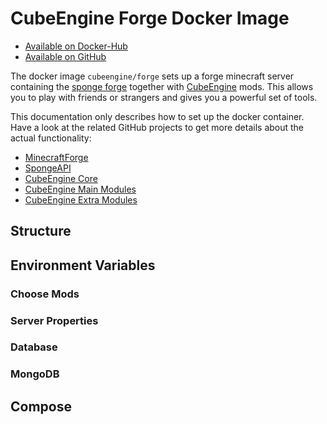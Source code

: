 # CubeEngine Forge Docker Image

- [Available on Docker-Hub](https://hub.docker.com/r/cubeengine/forge/)
- [Available on GitHub](https://github.com/CubeEngine/docker)

The docker image `cubeengine/forge` sets up a forge minecraft server containing the [sponge forge](https://www.spongepowered.org/) together with [CubeEngine](https://github.com/CubeEngine/core) mods. This allows you to play with friends or strangers and gives you a powerful set of tools.

This documentation only describes how to set up the docker container. Have a look at the related GitHub projects to get more details about the actual functionality: 

- [MinecraftForge](https://github.com/MinecraftForge/MinecraftForge)
- [SpongeAPI](https://github.com/SpongePowered/SpongeAPI)
- [CubeEngine Core](https://github.com/CubeEngine/core)
- [CubeEngine Main Modules](https://github.com/CubeEngine/modules-main)
- [CubeEngine Extra Modules](https://github.com/CubeEngine/modules-extra)

## Structure 

## Environment Variables

### Choose Mods

### Server Properties

### Database

### MongoDB

## Compose
